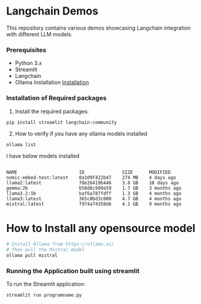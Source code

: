 # Langchain Demos

This repository contains various demos showcasing Langchain integration with different LLM models.

### Prerequisites

- Python 3.x
- Streamlit
- Langchain
- Ollama Installation [Installation](https://ollama.com/download)

### Installation of Required packages 

1. Install the required packages:

```bash
pip install streamlit langchain-community
```

2. How to verify if you have any ollama models installed 

```
ollama list

```
I have below models installed 
```

NAME                       ID              SIZE      MODIFIED
nomic-embed-text:latest    0a109f422b47    274 MB    4 days ago
llama2:latest              78e26419b446    3.8 GB    10 days ago
gemma:2b                   b50d6c999e59    1.7 GB    3 months ago
llama3.2:1b                baf6a787fdff    1.3 GB    4 months ago
llama3:latest              365c0bd3c000    4.7 GB    4 months ago
mistral:latest             f974a74358d6    4.1 GB    9 months ago

```

# How to Install any opensource model

```bash
# Install Ollama from https://ollama.ai/
# Then pull the Mistral model
ollama pull mistral
```

### Running the Application built using streamlit

To run the Streamlit application:

```bash
streamlit run programname.py
```
